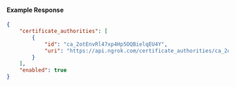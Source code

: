 <!-- Code generated for API Clients. DO NOT EDIT. -->

#### Example Response

```json
{
	"certificate_authorities": [
		{
			"id": "ca_2otEnvRl47xp4Hp5OQBielqEU4Y",
			"uri": "https://api.ngrok.com/certificate_authorities/ca_2otEnvRl47xp4Hp5OQBielqEU4Y"
		}
	],
	"enabled": true
}
```
